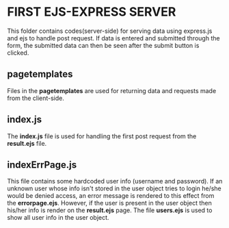 # FIRST EJS-EXPRESS SERVER

This folder contains codes(server-side) for serving data using express.js and ejs to handle post request. If data is entered and submitted through the form, the submitted data can then be seen after the submit button is clicked.

## pagetemplates
Files in the **pagetemplates** are used for returning data and requests made from the client-side.

## index.js
The **index.js** file is used for handling the first post request from the **result.ejs** file.

## indexErrPage.js
This file contains some hardcoded user info (username and password). If an unknown user whose info isn't stored in the user object tries to login he/she would be denied access, an error message is rendered to this effect from the **errorpage.ejs**. However, if the user is present in the user object then his/her info is render on the **result.ejs** page. The file **users.ejs** is used to show all user info in the user object.